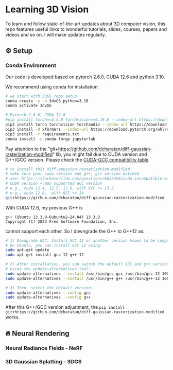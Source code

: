 # Learning 3D Vision

To learn and follow state-of-the-art updates about 3D computer vision, this repo features useful links to wonderful tutorials, slides, courses, papers and videos and so on. I will make updates regularly.

## ⚙️ Setup

### Conda Environment

Our code is developed based on pytorch 2.6.0, CUDA 12.6 and python 3.10.

We recommend using conda for installation:
```bash
# we start with 3DGS repo setup
conda create -y -n 3dvGS python=3.10
conda activate 3dvGS

# Pytorch 2.6.0, CUDA 12.6
#pip install torch==2.4.0 torchvision==0.19.0 --index-url https://download.pytorch.org/whl/cu124
pip3 install torch torchvision torchaudio --index-url https://download.pytorch.org/whl/cu126
pip3 install -U xformers --index-url https://download.pytorch.org/whl/cu126
pip3 install -r requirements.txt
conda install -c conda-forge jupyterlab
```

Pay attention to the "git+https://github.com/dcharatan/diff-gaussian-rasterization-modified" lib, you might fail due to CUDA version and G++/GCC version. Please check the [CUDA-GCC compatibility table](https://stackoverflow.com/questions/6622454/cuda-incompatible-with-my-gcc-version).


```bash
# to install this diff-gaussian-rasterization-modified
# make sure your cuda version and g++, gcc version matched
# see: https://stackoverflow.com/questions/6622454/cuda-incompatible-with-my-gcc-version
# CUDA version + max supported GCC version
# e.g., cuda 12.4, 12.5, 12.6, with GCC <= 13.2
# e.g., cuda 12.8,  with GCC <= 14
git+https://github.com/dcharatan/diff-gaussian-rasterization-modified
```

With CUDA 12.6, my previous G++ is 

```plain
g++ (Ubuntu 13.3.0-6ubuntu2~24.04) 13.3.0
Copyright (C) 2023 Free Software Foundation, Inc.
```
cannot support each other. So I downgrade the G++ to G++12 as:

```bash
# 1) Downgrade GCC: Install GCC 12 or another version known to be compatible with CUDA 12.6. 
# On Ubuntu, you can install GCC 12 using:​
sudo apt-get update
sudo apt-get install gcc-12 g++-12

# 2) After installation, you can switch the default GCC and g++ versions 
# using the update-alternatives tool:
sudo update-alternatives --install /usr/bin/gcc gcc /usr/bin/gcc-12 100
sudo update-alternatives --install /usr/bin/g++ g++ /usr/bin/g++-12 100

# 3) Then, select the default version:
sudo update-alternatives --config gcc
sudo update-alternatives --config g++
```
After this G++/GCC version adjustment, the `pip install git+https://github.com/dcharatan/diff-gaussian-rasterization-modified` works.

## 🔥 Neural Rendering

### Neural Radiance Fields - NeRF 

### 3D Gaussian Splatting - 3DGS